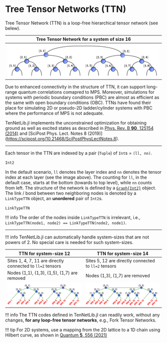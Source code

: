 # Tree Tensor Networks (TTN)


Tree Tensor Network (TTN) is a loop-free hierarchical tensor network (see belew).



| Tree Tensor Network for a system of size 16 |
|-------------------------|
| ![Tree Tensor Network](TTN.png) |

Due to enhanced connectivity in the structure of TTN, it can support long-range
quantum correlations comapred to MPS. Moreover, simulations for systems with periodic boundary conditions (PBC) are almost as efficient as the same with open boundary conditions (OBC).
TTNs have found their place for simulating 2D or pseudo-2D ladder/cylinder systems with PBC
where the performance of MPS is not adequate.

TenNetLib.jl implements the unconstrained optimization for obtaining
ground as well as excited states as
described in [Phys. Rev. B **90**, 125154 (2014)](https://journals.aps.org/prb/abstract/10.1103/PhysRevB.90.125154) and [SciPost Phys. Lect. Notes 8 (2019)] (https://scipost.org/10.21468/SciPostPhysLectNotes.8).

---

Each tensor in the TTN are indexed by a pair (`Tuple`) of `Int`s = `(ll, nn)`.
```@docs
Int2
```
In the default scenario, `ll` denotes the layer index and `nn` denotes the tensor index at each layer (see the image above). The counting for `ll`, in the default case, starts at the bottom (towards to top level), while `nn` counts from left. The structure of the network is defined by a
[`Graph{Int2}`](@ref "The Graph object") object. The link / bond between two neighboring nodes is
denoted by a `LinkTypeTTN` object, an **unordered** pair of `Int2`s.
```@docs
LinkTypeTTN
```
!!! info
    The order of the nodes inside `LinkTypeTTN` is irrelevant, i.e.,
    `LinkTypeTTN(node1, node2) == LinkTypeTTN(node2, node1)`.

---

!!! info
    TenNetLib.jl can automatically handle system-sizes that are not powers of 2. No special care is
    needed for such system-sizes.

| TTN for system-size 12 | TTN for system-size 14|
|------------------------|-----------------------|
| Sites 1, 4, 7, 11 are directly connected to `ll=2` tensors | Sites 5, 12 are directly connected to `ll=2` tensors |
| Nodes (1,1), (1,3), (1,5), (1,7) are removed | Nodes (1,3), (1,7) are removed | 
| ![TTN size 12](ttn_12.png) | ![TTN size 14](ttn_14.png) |


!!! info
    The TTN codes defined in TenNetLib.jl can readily work, without any changes,
    **for any loop-free tensor networks**, e.g., Fork Tensor Networks.

!!! tip
    For 2D systems, use a mapping from the 2D lattice to a 1D chain using Hilbert curve, as
    shown in [Quantum **5**, 556 (2021)](https://quantum-journal.org/papers/q-2021-09-29-556/)